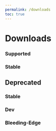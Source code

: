 ```yaml
---
permalink: /downloads
toc: true
---
```


# Downloads
### Supported
### Stable

## Deprecated
### Stable

### Dev

### Bleeding-Edge

